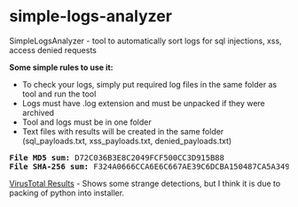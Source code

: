 # simple-logs-analyzer
SimpleLogsAnalyzer - tool to automatically sort logs for sql injections, xss, access denied requests

<b>Some simple rules to use it:</b>
* To check your logs, simply put required log files in the same folder as tool and run the tool
* Logs must have .log extension and must be unpacked if they were archived
* Tool and logs must be in one folder
* Text files with results will be created in the same folder (sql_payloads.txt, xss_payloads.txt, denied_payloads.txt)

<pre>
<b>File MD5 sum:</b> D72C036B3E8C2049FCF500CC3D915B88
<b>File SHA-256 sum:</b> F324A0666CCA6E6C667AE39C6DCBA150487CA5A349CB1EADE6B96E0E887BEB84
</pre>
<a href="https://www.virustotal.com/en/file/f324a0666cca6e6c667ae39c6dcba150487ca5a349cb1eade6b96e0e887beb84/analysis/1472816301/" rel="nofollow" target=_blank>VirusTotal Results</a> - Shows some strange detections, but I think it is due to packing of python into installer.
